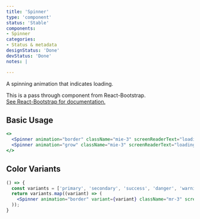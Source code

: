 ```yaml
---
title: 'Spinner'
type: 'component'
status: 'Stable'
components:
- Spinner
categories:
- Status & metadata
designStatus: 'Done'
devStatus: 'Done'
notes: |

---
```


A spinning animation that indicates loading.

<p>
  This is a pass through component from React-Bootstrap.<br/>
  <a href="https://react-bootstrap.github.io/components/spinners" target="_blank" rel="noopener noreferrer">
    See React-Bootstrap for documentation.
  </a>
</p>

## Basic Usage

```jsx live
<>
  <Spinner animation="border" className="mie-3" screenReaderText="loading" />
  <Spinner animation="grow" className="mie-3" screenReaderText="loading" />
</>
```
## Color Variants

```jsx live
() => {
  const variants = ['primary', 'secondary', 'success', 'danger', 'warning', 'info', 'light', 'dark'];
  return variants.map((variant) => (
    <Spinner animation="border" variant={variant} className="mr-3" screenReaderText="loading" />
  ));
}
```
